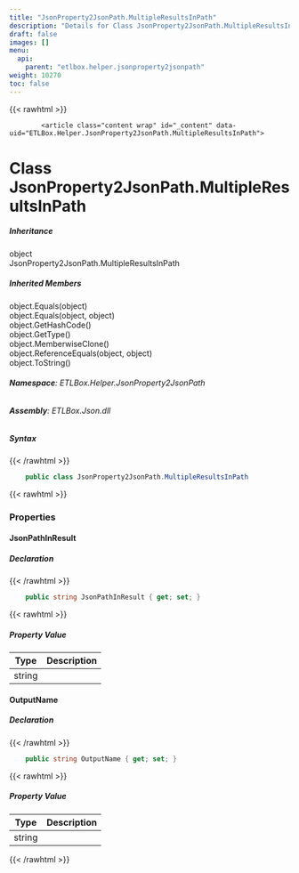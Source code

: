 ```yaml
---
title: "JsonProperty2JsonPath.MultipleResultsInPath"
description: "Details for Class JsonProperty2JsonPath.MultipleResultsInPath (ETLBox.Helper.JsonProperty2JsonPath)"
draft: false
images: []
menu:
  api:
    parent: "etlbox.helper.jsonproperty2jsonpath"
weight: 10270
toc: false
---
```


{{< rawhtml >}}

            <article class="content wrap" id="_content" data-uid="ETLBox.Helper.JsonProperty2JsonPath.MultipleResultsInPath">
  <h1 id="ETLBox_Helper_JsonProperty2JsonPath_MultipleResultsInPath" data-uid="ETLBox.Helper.JsonProperty2JsonPath.MultipleResultsInPath" class="text-break">Class JsonProperty2JsonPath.MultipleResultsInPath
</h1>
  <div class="markdown level0 summary"></div>
  <div class="markdown level0 conceptual"></div>
  <div class="inheritance">
    <h5>Inheritance</h5>
    <div class="level0"><span class="xref">object</span></div>
    <div class="level1"><span class="xref">JsonProperty2JsonPath.MultipleResultsInPath</span></div>
  </div>
  <div class="inheritedMembers">
    <h5>Inherited Members</h5>
    <div>
      <span class="xref">object.Equals(object)</span>
    </div>
    <div>
      <span class="xref">object.Equals(object, object)</span>
    </div>
    <div>
      <span class="xref">object.GetHashCode()</span>
    </div>
    <div>
      <span class="xref">object.GetType()</span>
    </div>
    <div>
      <span class="xref">object.MemberwiseClone()</span>
    </div>
    <div>
      <span class="xref">object.ReferenceEquals(object, object)</span>
    </div>
    <div>
      <span class="xref">object.ToString()</span>
    </div>
  </div>
<h6><strong>Namespace</strong>: ETLBox.Helper.JsonProperty2JsonPath</h6>
  <h6><strong>Assembly</strong>: ETLBox.Json.dll</h6>
  <h5 id="ETLBox_Helper_JsonProperty2JsonPath_MultipleResultsInPath_syntax">Syntax</h5>
{{< /rawhtml >}}

```C#
    public class JsonProperty2JsonPath.MultipleResultsInPath
```

{{< rawhtml >}}
  <h3 id="properties">Properties
</h3>
  <a id="ETLBox_Helper_JsonProperty2JsonPath_MultipleResultsInPath_JsonPathInResult_" data-uid="ETLBox.Helper.JsonProperty2JsonPath.MultipleResultsInPath.JsonPathInResult*"></a>
  <h4 id="ETLBox_Helper_JsonProperty2JsonPath_MultipleResultsInPath_JsonPathInResult" data-uid="ETLBox.Helper.JsonProperty2JsonPath.MultipleResultsInPath.JsonPathInResult">JsonPathInResult</h4>
  <div class="markdown level1 summary"></div>
  <div class="markdown level1 conceptual"></div>
  <h5 class="declaration">Declaration</h5>
{{< /rawhtml >}}

```C#
    public string JsonPathInResult { get; set; }
```

{{< rawhtml >}}
  <h5 class="propertyValue">Property Value</h5>
  <table class="table table-bordered table-striped table-condensed">
    <thead>
      <tr>
        <th>Type</th>
        <th>Description</th>
      </tr>
    </thead>
    <tbody>
      <tr>
        <td><span class="xref">string</span></td>
        <td></td>
      </tr>
    </tbody>
  </table>
  <a id="ETLBox_Helper_JsonProperty2JsonPath_MultipleResultsInPath_OutputName_" data-uid="ETLBox.Helper.JsonProperty2JsonPath.MultipleResultsInPath.OutputName*"></a>
  <h4 id="ETLBox_Helper_JsonProperty2JsonPath_MultipleResultsInPath_OutputName" data-uid="ETLBox.Helper.JsonProperty2JsonPath.MultipleResultsInPath.OutputName">OutputName</h4>
  <div class="markdown level1 summary"></div>
  <div class="markdown level1 conceptual"></div>
  <h5 class="declaration">Declaration</h5>
{{< /rawhtml >}}

```C#
    public string OutputName { get; set; }
```

{{< rawhtml >}}
  <h5 class="propertyValue">Property Value</h5>
  <table class="table table-bordered table-striped table-condensed">
    <thead>
      <tr>
        <th>Type</th>
        <th>Description</th>
      </tr>
    </thead>
    <tbody>
      <tr>
        <td><span class="xref">string</span></td>
        <td></td>
      </tr>
    </tbody>
  </table>

{{< /rawhtml >}}
